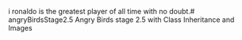 i
ronaldo is the greatest player of all time with no doubt.# angryBirdsStage2.5
Angry Birds stage 2.5 with Class Inheritance and Images
